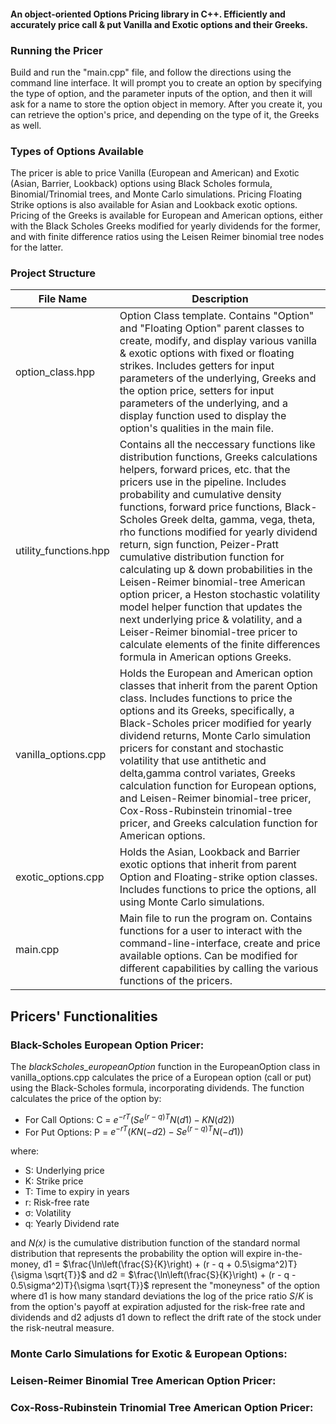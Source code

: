 #### An object-oriented Options Pricing library in C++. Efficiently and accurately price call & put Vanilla and Exotic options and their Greeks.

### Running the Pricer
Build and run the "main.cpp" file, and follow the directions using the command line interface. It will prompt you to create an option by specifying the type of option, and the parameter inputs of the option, and then it will ask for a name to store the option object in memory. After you create it, you can retrieve the option's price, and depending on the type of it, the Greeks as well.

### Types of Options Available
The pricer is able to price Vanilla (European and American) and Exotic (Asian, Barrier, Lookback) options using Black Scholes formula, Binomial/Trinomial trees, and Monte Carlo simulations. Pricing Floating Strike options is also available for Asian and Lookback exotic options. Pricing of the Greeks is available for European and American options, either with the Black Scholes Greeks modified for yearly dividends for the former, and with finite difference ratios using the Leisen Reimer binomial tree nodes for the latter.

### Project Structure
| File Name | Description |
| ---- | ---- |
| option_class.hpp | Option Class template. Contains "Option" and "Floating Option" parent classes to create, modify, and display various vanilla & exotic options with fixed or floating strikes. Includes getters for input parameters of the underlying, Greeks and the option price, setters for input parameters of the underlying, and a display function used to display the option's qualities in the main file. |
| utility_functions.hpp | Contains all the neccessary functions like distribution functions, Greeks calculations helpers, forward prices, etc. that the pricers use in the pipeline. Includes probability and cumulative density functions, forward price functions, Black-Scholes Greek delta, gamma, vega, theta, rho functions modified for yearly dividend return, sign function, Peizer-Pratt cumulative distribution function for calculating up & down probabilities in the Leisen-Reimer binomial-tree American option pricer, a Heston stochastic volatility model helper function that updates the next underlying price & volatility, and a Leiser-Reimer binomial-tree pricer to calculate elements of the finite differences formula in American options Greeks.|
| vanilla_options.cpp | Holds the European and American option classes that inherit from the parent Option class. Includes functions to price the options and its Greeks, specifically, a Black-Scholes pricer modified for yearly dividend returns, Monte Carlo simulation pricers for constant and stochastic volatility that use antithetic and delta,gamma control variates, Greeks calculation function for European options, and Leisen-Reimer binomial-tree pricer, Cox-Ross-Rubinstein trinomial-tree pricer, and Greeks calculation function for American options.|
| exotic_options.cpp | Holds the Asian, Lookback and Barrier exotic options that inherit from parent Option and Floating-strike option classes. Includes functions to price the options, all using Monte Carlo simulations. |
| main.cpp | Main file to run the program on. Contains functions for a user to interact with the command-line-interface, create and price available options. Can be modified for different capabilities by calling the various functions of the pricers. | 

## Pricers' Functionalities
### Black-Scholes European Option Pricer:
The _blackScholes_europeanOption_ function in the EuropeanOption class in vanilla_options.cpp calculates the price of a European option (call or put) using the Black-Scholes formula, incorporating dividends. The function calculates the price of the option by:

- For Call Options:
  C = $e^{-rT} \left( S e^{(r - q)T} N(d1) - K N(d2) \right)$
- For Put Options:
  P = $e^{-rT} \left( K N(-d2) - S e^{(r - q)T} N(-d1) \right)$

where:
- S: Underlying price
- K: Strike price
- T: Time to expiry in years
- r: Risk-free rate
- σ: Volatility
- q: Yearly Dividend rate

and _N(x)_ is the cumulative distribution function of the standard normal distribution that represents the probability the option will expire in-the-money, d1 = $\frac{\ln\left(\frac{S}{K}\right) + (r - q + 0.5\sigma^2)T}{\sigma \sqrt{T}}$ and d2 = $\frac{\ln\left(\frac{S}{K}\right) + (r - q - 0.5\sigma^2)T}{\sigma \sqrt{T}}$ represent the "moneyness" of the option where d1 is how many standard deviations the log of the price ratio $S/K$ is from the option's payoff at expiration adjusted for the risk-free rate and dividends and d2 adjusts d1 down to reflect the drift rate of the stock under the risk-neutral measure.


### Monte Carlo Simulations for Exotic & European Options:

### Leisen-Reimer Binomial Tree American Option Pricer:

### Cox-Ross-Rubinstein Trinomial Tree American Option Pricer:



